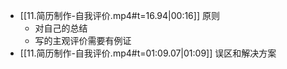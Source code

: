 
- [[11.简历制作-自我评价.mp4#t=16.94|00:16]] 原则
	- 对自己的总结
	- 写的主观评价需要有例证
- [[11.简历制作-自我评价.mp4#t=01:09.07|01:09]] 误区和解决方案